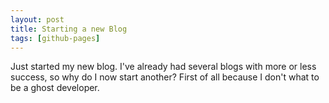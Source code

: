 ```yaml
---
layout: post
title: Starting a new Blog
tags: [github-pages]
---
```


Just started my new blog. I've already had several blogs with more or less success, so why do I now start another? First of all because I don't what to be a ghost developer. 
